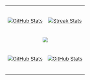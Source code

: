 <table width="100%">
  <tr>
    <td width="50%">
      <br />
      <p align="center">
        <a href="https://github.com/samilboyalikli">
          <img align="center" src="https://github-readme-stats.vercel.app/api?username=samilboyalikli&count_private=true&show_icons=true&theme=nightowl" alt="GitHub Stats" />
        </a>
      </p>
      <br>
    </td>
    <td width="50%">
      <br />
      <p align="center">
        <a href="https://github.com/samilboyalikli">
          <img align="center" src="https://streak-stats.demolab.com?user=samilboyalikli&theme=nightowl" alt="Streak Stats" />
        </a>
      </p>
      <br>
    </td>
  </tr>
  <tr>
    <td colspan="2">
     <div align="center">
      <img src="https://github-readme-activity-graph.vercel.app/graph?username=samilboyalikli&bg_color=011627&color=79d3c3&line=c792ea&point=ffeb95&area=true&hide_border=false" border-radius="15">
     </div>
    </td>
  </tr>
  <tr>
    <td width="50%">
      <br />
      <p align="center">
        <a href="https://github.com/samilboyalikli">
          <img align="center" src="https://github-readme-stats.vercel.app/api/top-langs/?username=samilboyalikli&bg_color=011627&color=79d3c3&layout=pie&theme=dark" alt="GitHub Stats" />
        </a>
      </p>
      <br>
    </td>
    <td width="50%">
      <br />
      <p align="center">
        <a href="https://github.com/samilboyalikli">
          <img align="center" src="https://github-profile-trophy.vercel.app/?username=samilboyalikli&row=3&column=3&margin-w=20&margin-h=20" alt="GitHub Stats" />
        </a>
      </p>
      <br>
    </td>
  </tr>
</table>
<br />


<br>


